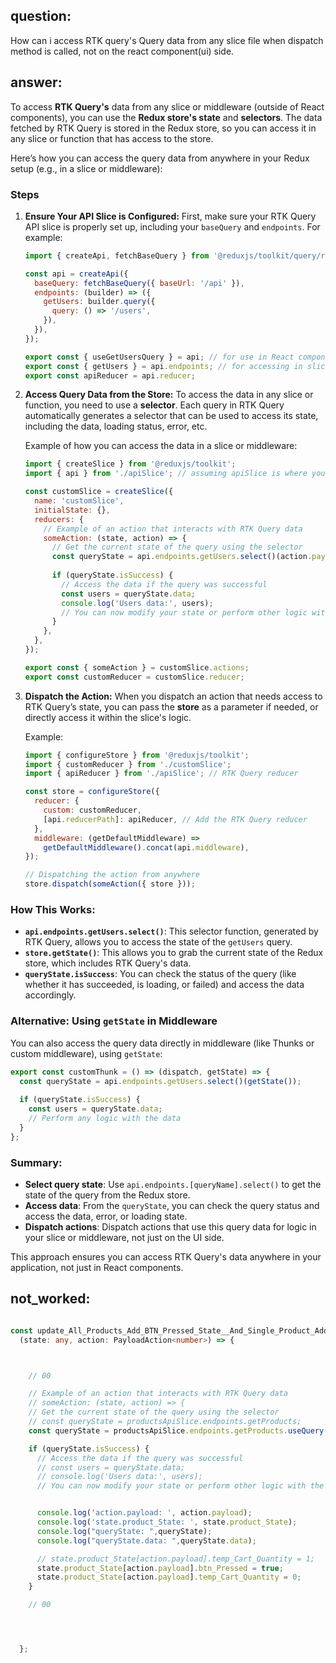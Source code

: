 


## question: 
How can i access RTK query's Query data from any slice file when dispatch method is called, not on the react component(ui) side.

## answer:

To access **RTK Query's** data from any slice or middleware (outside of React components), you can use the **Redux store's state** and **selectors**. The data fetched by RTK Query is stored in the Redux store, so you can access it in any slice or function that has access to the store.

Here’s how you can access the query data from anywhere in your Redux setup (e.g., in a slice or middleware):

### Steps

1. **Ensure Your API Slice is Configured:**
   First, make sure your RTK Query API slice is properly set up, including your `baseQuery` and `endpoints`. For example:

   ```javascript
   import { createApi, fetchBaseQuery } from '@reduxjs/toolkit/query/react';

   const api = createApi({
     baseQuery: fetchBaseQuery({ baseUrl: '/api' }),
     endpoints: (builder) => ({
       getUsers: builder.query({
         query: () => '/users',
       }),
     }),
   });

   export const { useGetUsersQuery } = api; // for use in React components
   export const { getUsers } = api.endpoints; // for accessing in slice or middleware
   export const apiReducer = api.reducer;
   ```

2. **Access Query Data from the Store:**
   To access the data in any slice or function, you need to use a **selector**. Each query in RTK Query automatically generates a selector that can be used to access its state, including the data, loading status, error, etc.

   Example of how you can access the data in a slice or middleware:

   ```javascript
   import { createSlice } from '@reduxjs/toolkit';
   import { api } from './apiSlice'; // assuming apiSlice is where you created your API slice

   const customSlice = createSlice({
     name: 'customSlice',
     initialState: {},
     reducers: {
       // Example of an action that interacts with RTK Query data
       someAction: (state, action) => {
         // Get the current state of the query using the selector
         const queryState = api.endpoints.getUsers.select()(action.payload.store.getState());
         
         if (queryState.isSuccess) {
           // Access the data if the query was successful
           const users = queryState.data;
           console.log('Users data:', users);
           // You can now modify your state or perform other logic with the query data
         }
       },
     },
   });

   export const { someAction } = customSlice.actions;
   export const customReducer = customSlice.reducer;
   ```

3. **Dispatch the Action:**
   When you dispatch an action that needs access to RTK Query’s state, you can pass the **store** as a parameter if needed, or directly access it within the slice's logic.

   Example:
   ```javascript
   import { configureStore } from '@reduxjs/toolkit';
   import { customReducer } from './customSlice';
   import { apiReducer } from './apiSlice'; // RTK Query reducer

   const store = configureStore({
     reducer: {
       custom: customReducer,
       [api.reducerPath]: apiReducer, // Add the RTK Query reducer
     },
     middleware: (getDefaultMiddleware) =>
       getDefaultMiddleware().concat(api.middleware),
   });

   // Dispatching the action from anywhere
   store.dispatch(someAction({ store }));
   ```

### How This Works:
- **`api.endpoints.getUsers.select()`**: This selector function, generated by RTK Query, allows you to access the state of the `getUsers` query.
- **`store.getState()`**: This allows you to grab the current state of the Redux store, which includes RTK Query's data.
- **`queryState.isSuccess`**: You can check the status of the query (like whether it has succeeded, is loading, or failed) and access the data accordingly.

### Alternative: Using `getState` in Middleware
You can also access the query data directly in middleware (like Thunks or custom middleware), using `getState`:

```javascript
export const customThunk = () => (dispatch, getState) => {
  const queryState = api.endpoints.getUsers.select()(getState());
  
  if (queryState.isSuccess) {
    const users = queryState.data;
    // Perform any logic with the data
  }
};
```

### Summary:
- **Select query state**: Use `api.endpoints.[queryName].select()` to get the state of the query from the Redux store.
- **Access data**: From the `queryState`, you can check the query status and access the data, error, or loading state.
- **Dispatch actions**: Dispatch actions that use this query data for logic in your slice or middleware, not just on the UI side.

This approach ensures you can access RTK Query's data anywhere in your application, not just in React components.



## not_worked:


```ts

const update_All_Products_Add_BTN_Pressed_State__And_Single_Product_Add_Btn_Pressed_State_2 =
  (state: any, action: PayloadAction<number>) => {



    // 00

    // Example of an action that interacts with RTK Query data
    // someAction: (state, action) => {
    // Get the current state of the query using the selector
    // const queryState = productsApiSlice.endpoints.getProducts;
    const queryState = productsApiSlice.endpoints.getProducts.useQuery({limit:10});//(action.payload.store.getState());

    if (queryState.isSuccess) {
      // Access the data if the query was successful
      // const users = queryState.data;
      // console.log('Users data:', users);
      // You can now modify your state or perform other logic with the query data


      console.log('action.payload: ', action.payload);
      console.log('state.product_State: ', state.product_State);
      console.log("queryState: ",queryState);
      console.log("queryState.data: ",queryState.data);

      // state.product_State[action.payload].temp_Cart_Quantity = 1;
      state.product_State[action.payload].btn_Pressed = true;
      state.product_State[action.payload].temp_Cart_Quantity = 0;
    }

    // 00




  };
```
